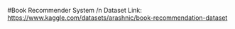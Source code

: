 #Book Recommender System
/n Dataset Link: https://www.kaggle.com/datasets/arashnic/book-recommendation-dataset
